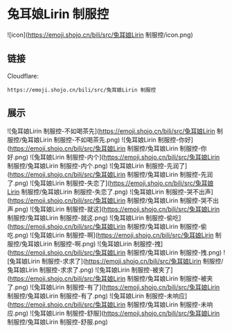 # 兔耳娘Lirin 制服控
![icon](https://emoji.shojo.cn/bili/src/兔耳娘Lirin 制服控/icon.png)
## 链接
Cloudflare:
```
https://emoji.shojo.cn/bili/src/兔耳娘Lirin 制服控
```
## 展示
![兔耳娘Lirin 制服控-不如喝茶先](https://emoji.shojo.cn/bili/src/兔耳娘Lirin 制服控/兔耳娘Lirin 制服控-不如喝茶先.png)
![兔耳娘Lirin 制服控-你好](https://emoji.shojo.cn/bili/src/兔耳娘Lirin 制服控/兔耳娘Lirin 制服控-你好.png)
![兔耳娘Lirin 制服控-内个](https://emoji.shojo.cn/bili/src/兔耳娘Lirin 制服控/兔耳娘Lirin 制服控-内个.png)
![兔耳娘Lirin 制服控-先润了](https://emoji.shojo.cn/bili/src/兔耳娘Lirin 制服控/兔耳娘Lirin 制服控-先润了.png)
![兔耳娘Lirin 制服控-失恋了](https://emoji.shojo.cn/bili/src/兔耳娘Lirin 制服控/兔耳娘Lirin 制服控-失恋了.png)
![兔耳娘Lirin 制服控-哭不出声](https://emoji.shojo.cn/bili/src/兔耳娘Lirin 制服控/兔耳娘Lirin 制服控-哭不出声.png)
![兔耳娘Lirin 制服控-就这](https://emoji.shojo.cn/bili/src/兔耳娘Lirin 制服控/兔耳娘Lirin 制服控-就这.png)
![兔耳娘Lirin 制服控-偷吃](https://emoji.shojo.cn/bili/src/兔耳娘Lirin 制服控/兔耳娘Lirin 制服控-偷吃.png)
![兔耳娘Lirin 制服控-啊](https://emoji.shojo.cn/bili/src/兔耳娘Lirin 制服控/兔耳娘Lirin 制服控-啊.png)
![兔耳娘Lirin 制服控-拽](https://emoji.shojo.cn/bili/src/兔耳娘Lirin 制服控/兔耳娘Lirin 制服控-拽.png)
![兔耳娘Lirin 制服控-求求了](https://emoji.shojo.cn/bili/src/兔耳娘Lirin 制服控/兔耳娘Lirin 制服控-求求了.png)
![兔耳娘Lirin 制服控-被夹了](https://emoji.shojo.cn/bili/src/兔耳娘Lirin 制服控/兔耳娘Lirin 制服控-被夹了.png)
![兔耳娘Lirin 制服控-有了](https://emoji.shojo.cn/bili/src/兔耳娘Lirin 制服控/兔耳娘Lirin 制服控-有了.png)
![兔耳娘Lirin 制服控-未响应](https://emoji.shojo.cn/bili/src/兔耳娘Lirin 制服控/兔耳娘Lirin 制服控-未响应.png)
![兔耳娘Lirin 制服控-舒服](https://emoji.shojo.cn/bili/src/兔耳娘Lirin 制服控/兔耳娘Lirin 制服控-舒服.png)
